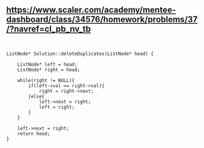 ## https://www.scaler.com/academy/mentee-dashboard/class/34576/homework/problems/37/?navref=cl_pb_nv_tb


```


ListNode* Solution::deleteDuplicates(ListNode* head) {

    ListNode* left = head;
    ListNode* right = head;

    while(right != NULL){
        if(left->val == right->val){
            right = right->next;
        }else{
            left->next = right;
            left = right;
        }
    }

    left->next = right;
    return head;
}


```

